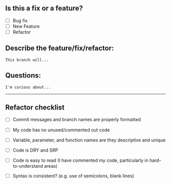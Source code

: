 ## Is this a fix or a feature?
- [ ] Bug fix
- [ ] New Feature
- [ ] Refactor

## Describe the feature/fix/refactor: 
    
    This branch will... 

    
## Questions: 
    
    I'm curious about... 

***


## Refactor checklist
- [ ] Commit messages and branch names are properly formatted
- [ ] My code has no unused/commented out code
- [ ] Variable, parameter, and function names are they descriptive and unique
- [ ] Code is DRY and SRP
- [ ] Code is easy to read (I have commented my code, particularly in hard-to-understand areas)
- [ ] Syntax is consistent? (e.g. use of semicolons, blank lines)

